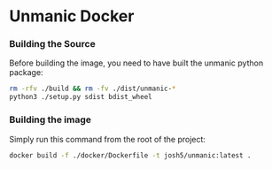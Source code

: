 # Unmanic Docker


### Building the Source
Before building the image, you need to have built the unmanic python package:
```bash
rm -rfv ./build && rm -fv ./dist/unmanic-*
python3 ./setup.py sdist bdist_wheel
```


### Building the image
Simply run this command from the root of the project:
```bash
docker build -f ./docker/Dockerfile -t josh5/unmanic:latest .
```
